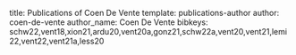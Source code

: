 title: Publications of Coen De Vente
template: publications-author
author: coen-de-vente
author_name: Coen De Vente
bibkeys: schw22,vent18,xion21,ardu20,vent20a,gonz21,schw22a,vent20,vent21,lemi22,vent22,vent21a,less20